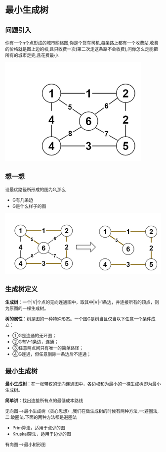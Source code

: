 # 最小生成树

## 问题引入

你有一个n个点形成的城市网络图,你是个货车司机,每条路上都有一个收费站,收费的价格就是图上边的权,且只收费一次(第二次走这条路不会收费),问你怎么走能把所有的城市走完,且花费最小.

![1](./smalltree1.png)

## 想一想

设最优路径所形成的图为G,那么

 - G有几条边
 - G是什么样子的图

![2](./smalltree2.png)

## 生成树定义

**生成树**：一个|V|个点的无向连通图中，取其中|V|-1条边，并连接所有的顶点，则为原图的一棵生成树。

**树的属性**：树是图的一种特殊形态。一个图G是树当且仅当以下任意一个条件成立：

 - ①G是连通的无环图；
 - ②G有V-1条边，连通；
 - ③任意两点间只有唯一的简单路径；
 - ④G连通，但任意删除一条边后不连通；

## 最小生成树

**最小生成树**：在一张带权的无向连通图中，各边权和为最小的一棵生成树即为最小生成树。

**简单讲**：找出连接所有点的最低成本路线

无向图-->最小生成树（贪心思想）,我们在做生成树的时候有两种方法,一:避圈法,二:破圈法.下面的两种方法都是避圈法

 - Prim算法，适用于点少的图
 - Kruskal算法，适用于边少的图

有向图-->最小树形图


